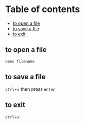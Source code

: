 # Table of contents

<!-- vim-markdown-toc GFM -->

* [to open a file](#to-open-a-file)
* [to save a file](#to-save-a-file)
* [to exit](#to-exit)

<!-- vim-markdown-toc -->

## to open a file
```
nano filename
```

## to save a file
`ctrl`+`o` then press `enter`

## to exit
`ctrl`+`x`

